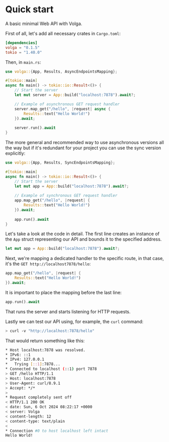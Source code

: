 # Quick start

A basic minimal Web API with Volga.

First of all, let's add all necessary crates in `Cargo.toml`:
```toml
[dependencies]
volga = "0.1.5"
tokio = "1.40.0"
```
Then, in `main.rs`:

```rust
use volga::{App, Results, AsyncEndpointsMapping};

#[tokio::main]
async fn main() -> tokio::io::Result<()> {
    // Start the server
    let mut server = App::build("localhost:7878").await?;

    // Example of asynchronous GET request handler
    server.map_get("/hello", |request| async {
        Results::text("Hello World!")
    }).await;
    
    server.run().await
}
```
The more general and recommended way to use asynchronous versions all the way but if it's redundant for your project you can use the sync version explicitly:
```rust
use volga::{App, Results, SyncEndpointsMapping};

#[tokio::main]
async fn main() -> tokio::io::Result<()> {
    // Start the server
    let mut app = App::build("localhost:7878").await?;
    
    // Example of synchronous GET request handler
    app.map_get("/hello", |request| {
        Results::text("Hello World!")
    }).await;
    
    app.run().await
}
```
Let's take a look at the code in detail.
The first line creates an instance of the `App` struct representing our API and bounds it to the specified address.
```rust
let mut app = App::build("localhost:7878").await?;
```
Next, we're mapping a dedicated handler to the specific route, in that case, it's the `GET http://localhost7878/hello`:
```rust
app.map_get("/hello", |request| {
    Results::text("Hello World!")
}).await;
```
It is important to place the mapping before the last line:
```rust
app.run().await
```
That runs the server and starts listening for HTTP requests.

Lastly we can test our API using, for example, the `curl` command:
```bash
> curl -v "http://localhost:7878/hello"
```
That would return something like this:
```bash
* Host localhost:7878 was resolved.
* IPv6: ::1
* IPv4: 127.0.0.1
*   Trying [::1]:7878...
* Connected to localhost (::1) port 7878
> GET /hello HTTP/1.1
> Host: localhost:7878
> User-Agent: curl/8.9.1
> Accept: */*
>
* Request completely sent off
< HTTP/1.1 200 OK
< date: Sun, 6 Oct 2024 08:22:17 +0000
< server: Volga
< content-length: 12
< content-type: text/plain
<
* Connection #0 to host localhost left intact
Hello World!
```